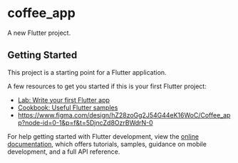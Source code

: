 # coffee_app

A new Flutter project.

## Getting Started

This project is a starting point for a Flutter application.

A few resources to get you started if this is your first Flutter project:

- [Lab: Write your first Flutter app](https://docs.flutter.dev/get-started/codelab)
- [Cookbook: Useful Flutter samples](https://docs.flutter.dev/cookbook)
- https://www.figma.com/design/hZ28zoGg2J54G44eK16WoC/Coffee_app?node-id=0-1&p=f&t=5DjncZd8OzrBWdrN-0

For help getting started with Flutter development, view the
[online documentation](https://docs.flutter.dev/), which offers tutorials,
samples, guidance on mobile development, and a full API reference.
